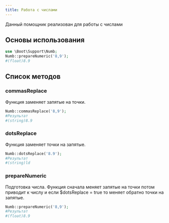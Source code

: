 ```yaml
---
title: Работа с числами
---
```

Данный помощник реализован для работы с числами

## Основы использования

``` php
use \Boot\Support\Numb;
Numb::prepareNumeric('8,9');
#(float)8.9 
```

## Список методов

### commasReplace

Функция заменяет запятые на точки.

``` php
Numb::commasReplace('8,9');
#Результат
#(string)8.9
```

### dotsReplace

Функция заменяет точки на запятые.

``` php
Numb::dotsReplace('8.9');
#Результат
#(string)ld
```

### prepareNumeric

Подготовка числа.
Функция сначала меняет запятые на точки потом приводит к числу и если $dotsReplace = true то меняет обратно точки на запятые.

``` php 
Numb::prepareNumeric('8,9');
#Результат
#(float)8.9
```